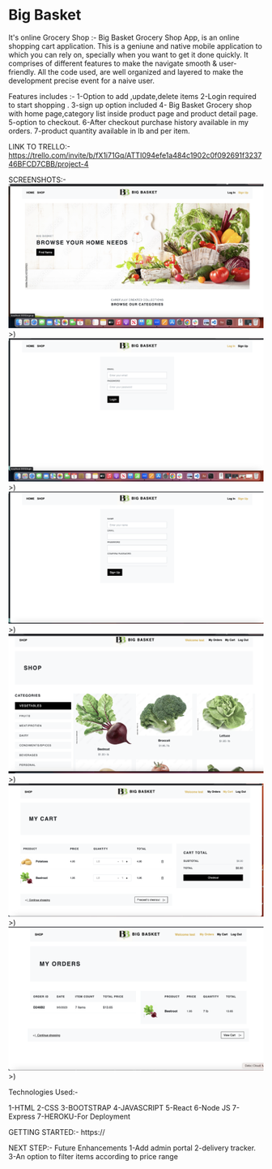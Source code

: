 # Big Basket
It's online Grocery Shop :-
Big Basket Grocery Shop App, is an online shopping cart application. This is a geniune and native mobile application to which you can rely on, specially when you want to get it done quickly. It comprises of different features to make the navigate smooth & user-friendly. All the code used, are well organized and layered to make the development precise event for a naive user.

Features includes :-
1-Option to add ,update,delete items
2-Login required to start shopping .
3-sign up option included
4- Big Basket Grocery shop with home page,category list inside product page and product detail page.
5-option to checkout.
6-After checkout purchase history available in my orders.
7-product quantity available in lb and per item.

LINK TO TRELLO:-
https://trello.com/invite/b/fX1i71Gq/ATTI094efe1a484c1902c0f092691f323746BFCD7CBB/project-4


SCREENSHOTS:-
![Post login](<Screenshot 2023-09-05 at 11.03.34 PM.png>)>)
![Login](<Screenshot 2023-09-05 at 11.05.19 PM.png>)>)
![Sign up page](<Screenshot 2023-09-05 at 11.06.25 PM.png>)>)
![Shop Page](<Screenshot 2023-09-05 at 11.08.42 PM.png>)>)
![Cart PAge](<Screenshot 2023-09-05 at 11.10.31 PM.png>)>)
![Order Page](<Screenshot 2023-09-05 at 11.11.46 PM.png>)>)

Technologies Used:-

1-HTML
2-CSS
3-BOOTSTRAP
4-JAVASCRIPT
5-React
6-Node JS
7-Express
7-HEROKU-For Deployment

GETTING STARTED:-
https://

NEXT STEP:- Future Enhancements
1-Add admin portal
2-delivery tracker.
3-An option to filter items according to price range
